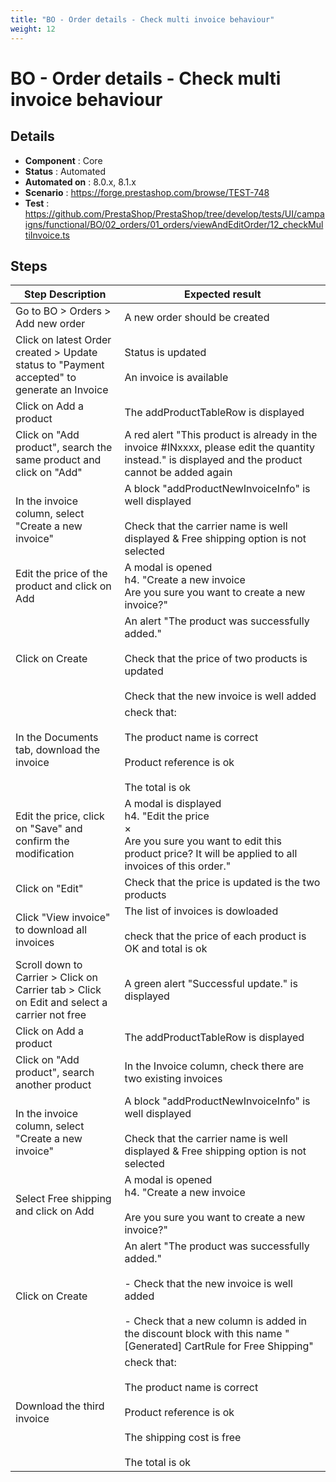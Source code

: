 ```yaml
---
title: "BO - Order details - Check multi invoice behaviour"
weight: 12
---
```


# BO - Order details - Check multi invoice behaviour
## Details
* **Component** : Core
* **Status** : Automated
* **Automated on** : 8.0.x, 8.1.x
* **Scenario** : https://forge.prestashop.com/browse/TEST-748
* **Test** : https://github.com/PrestaShop/PrestaShop/tree/develop/tests/UI/campaigns/functional/BO/02_orders/01_orders/viewAndEditOrder/12_checkMultiInvoice.ts

## Steps
| Step Description | Expected result |
| ----- | ----- |
| Go to BO > Orders > Add new order | A new order should be created |
| Click on latest Order created > Update status to "Payment accepted" to generate an Invoice | Status is updated<br><br>An invoice is available |
| Click on Add a product | The addProductTableRow is displayed |
| Click on "Add product", search the same product and click on "Add" | A red alert "This product is already in the invoice #INxxxx, please edit the quantity instead." is displayed and the product cannot be added again |
| In the invoice column, select "Create a new invoice" | A block "addProductNewInvoiceInfo" is well displayed<br><br>Check that the carrier name is well displayed & Free shipping option is not selected |
| Edit the price of the product and click on Add | A modal is opened <br>h4. "Create a new invoice<br>Are you sure you want to create a new invoice?" |
| Click on Create | An alert "The product was successfully added."<br><br>Check that the price of two products is updated<br><br>Check that the new invoice is well added |
| In the Documents tab, download the invoice | check that:<br><br>The product name is correct<br><br>Product reference is ok<br><br>The total is ok |
| Edit the price, click on "Save" and confirm the modification | A modal is displayed<br>h4. "Edit the price<br>×<br>Are you sure you want to edit this product price? It will be applied to all invoices of this order." |
| Click on "Edit" | Check that the price is updated is the two products |
| Click "View invoice" to download all invoices | The list of invoices is dowloaded<br><br>check that the price of each product is OK and total is ok |
| Scroll down to Carrier > Click on Carrier tab > Click on Edit and select a carrier not free | A green alert "Successful update." is displayed |
| Click on Add a product | The addProductTableRow is displayed |
| Click on "Add product", search another product | In the Invoice column, check there are two existing invoices |
| In the invoice column, select "Create a new invoice" | A block "addProductNewInvoiceInfo" is well displayed<br><br>Check that the carrier name is well displayed & Free shipping option is not selected |
| Select Free shipping and click on Add | A modal is opened <br>h4. "Create a new invoice<br><br>Are you sure you want to create a new invoice?" |
| Click on Create | An alert "The product was successfully added."<br><br>- Check that the new invoice is well added<br><br>- Check that a new column is added in the discount block with this name "[Generated] CartRule for Free Shipping" |
| Download the third invoice | check that:<br><br>The product name is correct<br><br>Product reference is ok<br><br>The shipping cost is free<br><br>The total is ok |
